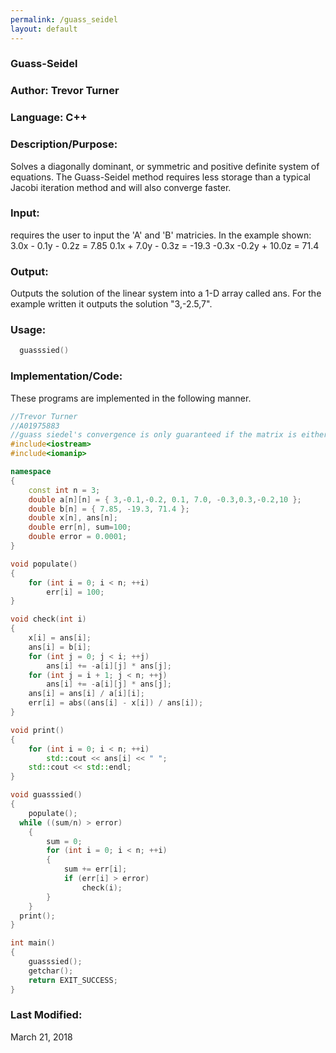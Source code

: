 ```yaml
---
permalink: /guass_seidel
layout: default
---
```


### Guass-Seidel
### Author: Trevor Turner
### Language: C++

### Description/Purpose: 
Solves a diagonally dominant, or symmetric and positive definite system of equations. The Guass-Seidel method requires less storage than a typical Jacobi iteration method and will also converge faster. 

### Input:
requires the user to input the 'A' and 'B' matricies. 
In the example shown: 
3.0x - 0.1y - 0.2z = 7.85
0.1x + 7.0y - 0.3z = -19.3
-0.3x -0.2y + 10.0z = 71.4

### Output: 
Outputs the solution of the linear system into a 1-D array called ans.
For the example written it outputs the solution "3,-2.5,7".

### Usage:

```c++
  guasssied()
```

### Implementation/Code:
These programs are implemented in the following manner. 

```c++
//Trevor Turner
//A01975883
//guass siedel's convergence is only guaranteed if the matrix is either diagonally dominant, or symmetric and positive definite.
#include<iostream>
#include<iomanip>

namespace
{
	const int n = 3;
	double a[n][n] = { 3,-0.1,-0.2, 0.1, 7.0, -0.3,0.3,-0.2,10 };
	double b[n] = { 7.85, -19.3, 71.4 };
	double x[n], ans[n];
	double err[n], sum=100;
	double error = 0.0001;
}

void populate()
{
	for (int i = 0; i < n; ++i)
		err[i] = 100;
}

void check(int i)
{
	x[i] = ans[i];
	ans[i] = b[i];
	for (int j = 0; j < i; ++j)
		ans[i] += -a[i][j] * ans[j];
	for (int j = i + 1; j < n; ++j)
		ans[i] += -a[i][j] * ans[j];
	ans[i] = ans[i] / a[i][i];
	err[i] = abs((ans[i] - x[i]) / ans[i]);
}

void print()
{
	for (int i = 0; i < n; ++i)
		std::cout << ans[i] << " ";
	std::cout << std::endl;
}

void guasssied()
{
	populate();
  while ((sum/n) > error)
	{
		sum = 0;
		for (int i = 0; i < n; ++i) 
		{
			sum += err[i];
			if (err[i] > error)
				check(i);
		}
	}
  print();
}

int main()
{
	guasssied();
	getchar();
	return EXIT_SUCCESS;
}
```

### Last Modified:
March 21, 2018

